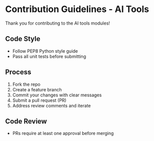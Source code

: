 # Contribution Guidelines - AI Tools

Thank you for contributing to the AI tools modules!

## Code Style
- Follow PEP8 Python style guide
- Pass all unit tests before submitting

## Process
1. Fork the repo
2. Create a feature branch
3. Commit your changes with clear messages
4. Submit a pull request (PR)
5. Address review comments and iterate

## Code Review
- PRs require at least one approval before merging

